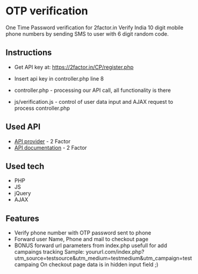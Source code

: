 # OTP verification

One Time Password verification for 2factor.in
Verify India 10 digit mobile phone numbers by sending SMS to user with 6 digit random code.

## Instructions

* Get API key at: https://2factor.in/CP/register.php
* Insert api key in controller.php line 8

* controller.php - processing our API call, all functionality is there
* js/verification.js - control of user data input and AJAX request to process controller.php


## Used API

* [API provider](https://2factor.in) - 2 Factor
* [API documentation](https://2fa.api-docs.io/v1/getting-started-with-2factor-api) - 2 Factor

## Used tech

* PHP
* JS
* jQuery
* AJAX

## Features

* Verify phone number with OTP password sent to phone
* Forward user Name, Phone and mail to checkout page
* BONUS forward url parameters from index.php usefull for add campaings tracking
Sample: yoururl.com/index.php?utm_source=testsource&utm_medium=testmedium&utm_campaign=testcampaing
On checkout page data is in hidden input field ;)